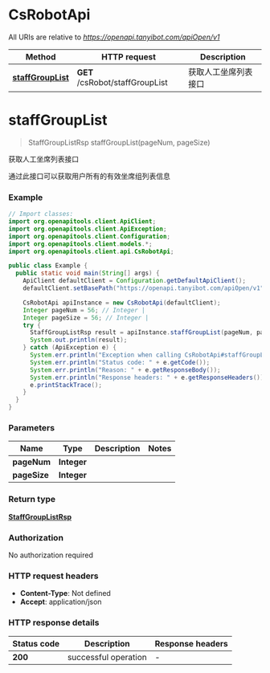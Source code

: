 # CsRobotApi

All URIs are relative to *https://openapi.tanyibot.com/apiOpen/v1*

Method | HTTP request | Description
------------- | ------------- | -------------
[**staffGroupList**](CsRobotApi.md#staffGroupList) | **GET** /csRobot/staffGroupList | 获取人工坐席列表接口


<a name="staffGroupList"></a>
# **staffGroupList**
> StaffGroupListRsp staffGroupList(pageNum, pageSize)

获取人工坐席列表接口

通过此接口可以获取用户所有的有效坐席组列表信息

### Example
```java
// Import classes:
import org.openapitools.client.ApiClient;
import org.openapitools.client.ApiException;
import org.openapitools.client.Configuration;
import org.openapitools.client.models.*;
import org.openapitools.client.api.CsRobotApi;

public class Example {
  public static void main(String[] args) {
    ApiClient defaultClient = Configuration.getDefaultApiClient();
    defaultClient.setBasePath("https://openapi.tanyibot.com/apiOpen/v1");

    CsRobotApi apiInstance = new CsRobotApi(defaultClient);
    Integer pageNum = 56; // Integer | 
    Integer pageSize = 56; // Integer | 
    try {
      StaffGroupListRsp result = apiInstance.staffGroupList(pageNum, pageSize);
      System.out.println(result);
    } catch (ApiException e) {
      System.err.println("Exception when calling CsRobotApi#staffGroupList");
      System.err.println("Status code: " + e.getCode());
      System.err.println("Reason: " + e.getResponseBody());
      System.err.println("Response headers: " + e.getResponseHeaders());
      e.printStackTrace();
    }
  }
}
```

### Parameters

Name | Type | Description  | Notes
------------- | ------------- | ------------- | -------------
 **pageNum** | **Integer**|  |
 **pageSize** | **Integer**|  |

### Return type

[**StaffGroupListRsp**](StaffGroupListRsp.md)

### Authorization

No authorization required

### HTTP request headers

 - **Content-Type**: Not defined
 - **Accept**: application/json

### HTTP response details
| Status code | Description | Response headers |
|-------------|-------------|------------------|
**200** | successful operation |  -  |

